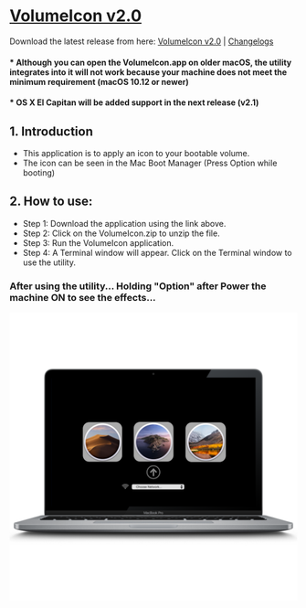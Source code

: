 # [VolumeIcon v2.0](https://github.com/Minh-Ton/VolumeIcon)

Download the latest release from here: [VolumeIcon v2.0](https://github.com/Minh-Ton/VolumeIcon/releases/download/v2.0.2/VolumeIcon.zip) | [Changelogs](https://github.com/Minh-Ton/VolumeIcon/releases/latest)

#### * Although you can open the VolumeIcon.app on older macOS, the utility integrates into it will not work because your machine does not meet the minimum requirement (macOS 10.12 or newer)

#### * OS X El Capitan will be added support in the next release (v2.1)

## 1. Introduction

- This application is to apply an icon to your bootable volume.
- The icon can be seen in the Mac Boot Manager (Press Option while booting)

## 2. How to use:

- Step 1: Download the application using the link above.
- Step 2: Click on the VolumeIcon.zip to unzip the file.
- Step 3: Run the VolumeIcon application. 
- Step 4: A Terminal window will appear. Click on the Terminal window to use the utility. 

### After using the utility... Holding "Option" after Power the machine ON to see the effects...
![Optional Text](https://github.com/Minh-Ton/VolumeIcon/raw/resources/Icons_Images/1.png)


